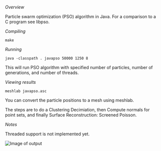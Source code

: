 
*Overview*

Particle swarm optimization (PSO) algorithm in Java. For a comparison to a C program see libpso.

*Compiling*

```console
make
```

*Running*

```console
java -classpath . javapso 50000 1250 8
```

This will run PSO algorithm with specified number of particles, number of generations, and number of threads.

*Viewing results*

```console
meshlab javapso.asc
```

You can convert the particle positions to a mesh using meshlab.

The steps are to do a Clustering Decimiation, then Compute normals for point sets, and finally Surface Reconstruction: Screened Poisson.

*Notes*

Threaded support is not implemented yet.

![Image of output](https://phrasep.com/~lvecsey/software/javapso/screenshot_bumps2.png)

	       

